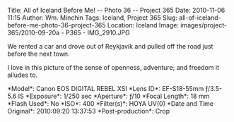 Title: All of Iceland Before Me! -- Photo 36 -- Project 365
Date: 2010-11-06 11:15
Author: Wm. Minchin
Tags: Iceland, Project 365
Slug: all-of-iceland-before-me-photo-36-project-365
Location: Iceland
Image: images/project-365/2010-09-20a - P365 - IMG_2910.JPG

We rented a car and drove out of Reykjavik and pulled off the road just
before the next town.

I love in this picture of the sense of openness, adventure; and freedom
it alludes to.

<!-- read more -->

<div markdown=1 class="photo-infobox">
*Model*: Canon EOS DIGITAL REBEL XSI  
*Lens ID*: EF-S18-55mm ƒ/3.5-5.6 IS  
*Exposure*: 1/250 sec  
*Aperture*: ƒ/10  
*Focal Length*: 18 mm  
*Flash Used*: No  
*ISO*: 400  
*Filter(s)*: HOYA UV(0)  
*Date and Time Original*: 2010:09:20 13:37:53  
*Post-production*: Crop
</div>

